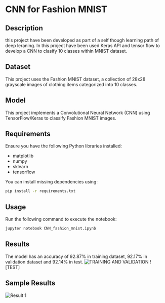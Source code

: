 # CNN for Fashion MNIST

## Description
this project have been developed as part of a self though learning path of deep leraning. In this project have been used Keras API and tensor flow to develop a CNN to clasify 10 classes within MNIST dataset.

## Dataset
This project uses the Fashion MNIST dataset, a collection of 28x28 grayscale images of clothing items categorized into 10 classes.

## Model
This project implements a Convolutional Neural Network (CNN) using TensorFlow/Keras to classify Fashion MNIST images.

## Requirements
Ensure you have the following Python libraries installed:
- matplotlib
- numpy
- sklearn
- tensorflow

You can install missing dependencies using:
```bash
pip install -r requirements.txt
```

## Usage
Run the following command to execute the notebook:
```bash
jupyter notebook CNN_fashion_mnist.ipynb
```

## Results
The model has an accuracy of 92.87% in training dataset, 92.17% in validation dataset and 92.14% in test.
![TRAINING AND VALIDATION](LINK)
![TEST]

## Sample Results
![Result 1](image_0.png)